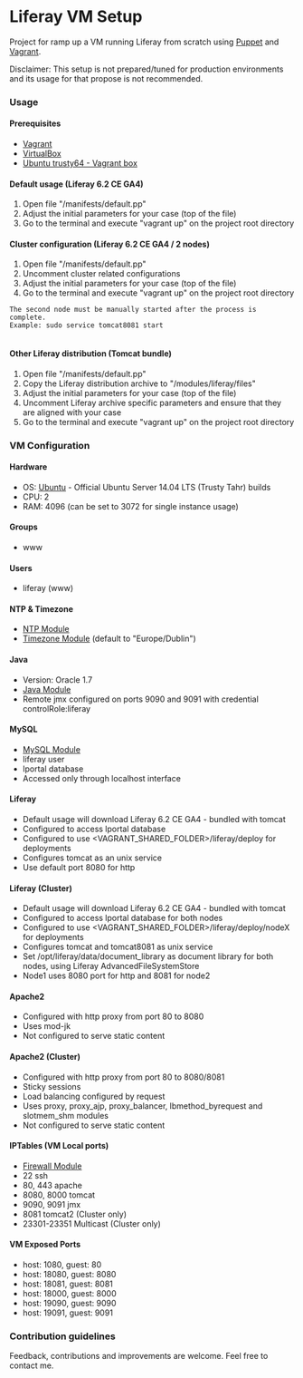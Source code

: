 # Liferay VM Setup #

Project for ramp up a VM running Liferay from scratch using [Puppet](https://puppetlabs.com/) and [Vagrant](https://www.vagrantup.com/).

Disclaimer: This setup is not prepared/tuned for production environments and its usage for that propose is not recommended. 

### Usage ###

#### Prerequisites ####

* [Vagrant](http://docs.vagrantup.com/v2/getting-started/index.html) 
* [VirtualBox](https://www.virtualbox.org/)
* [Ubuntu trusty64 - Vagrant box](https://atlas.hashicorp.com/ubuntu/boxes/trusty64)

#### Default usage (Liferay 6.2 CE GA4) ####

1. Open file "/manifests/default.pp"
2. Adjust the initial parameters for your case (top of the file)
3. Go to the terminal and execute "vagrant up" on the project root directory

#### Cluster configuration (Liferay 6.2 CE GA4 / 2 nodes) ####

1. Open file "/manifests/default.pp"
2. Uncomment cluster related configurations
3. Adjust the initial parameters for your case (top of the file)
4. Go to the terminal and execute "vagrant up" on the project root directory

```
The second node must be manually started after the process is complete.
Example: sudo service tomcat8081 start


```

#### Other Liferay distribution (Tomcat bundle) ####

1. Open file "/manifests/default.pp"
2. Copy the Liferay distribution archive to "/modules/liferay/files" 
3. Adjust the initial parameters for your case (top of the file)
4. Uncomment Liferay archive specific parameters and ensure that they are aligned with your case
5. Go to the terminal and execute "vagrant up" on the project root directory

### VM Configuration ###

#### Hardware ####

* OS: [Ubuntu](https://atlas.hashicorp.com/ubuntu/boxes/trusty64) - Official Ubuntu Server 14.04 LTS (Trusty Tahr) builds
* CPU: 2
* RAM: 4096 (can be set to 3072 for single instance usage)

#### Groups #####

* www

#### Users #####

* liferay (www)

#### NTP & Timezone #####

* [NTP Module](https://forge.puppetlabs.com/puppetlabs/ntp)
* [Timezone Module](https://forge.puppetlabs.com/saz/timezone) (default to "Europe/Dublin")

#### Java #####

* Version: Oracle 1.7
* [Java Module](https://forge.puppetlabs.com/puppetlabs/java)
* Remote jmx configured on ports 9090 and 9091 with credential controlRole:liferay

#### MySQL #####

* [MySQL Module](https://forge.puppetlabs.com/puppetlabs/mysql)
* liferay user
* lportal database
* Accessed only through localhost interface

#### Liferay #####

* Default usage will download Liferay 6.2 CE GA4 - bundled with tomcat
* Configured to access lportal database
* Configured to use <VAGRANT_SHARED_FOLDER>/liferay/deploy for deployments
* Configures tomcat as an unix service
* Use default port 8080 for http

#### Liferay (Cluster) #####

* Default usage will download Liferay 6.2 CE GA4 - bundled with tomcat
* Configured to access lportal database for both nodes
* Configured to use <VAGRANT_SHARED_FOLDER>/liferay/deploy/nodeX for deployments
* Configures tomcat and tomcat8081 as unix service
* Set /opt/liferay/data/document_library as document library for both nodes, using Liferay AdvancedFileSystemStore
* Node1 uses 8080 port for http and 8081 for node2

#### Apache2 #####

* Configured with http proxy from port 80 to 8080
* Uses mod-jk
* Not configured to serve static content

#### Apache2 (Cluster) #####

* Configured with http proxy from port 80 to 8080/8081
* Sticky sessions
* Load balancing configured by request
* Uses proxy, proxy_ajp, proxy_balancer, lbmethod_byrequest and slotmem_shm modules
* Not configured to serve static content

#### IPTables (VM Local ports) #####

* [Firewall Module](https://forge.puppetlabs.com/puppetlabs/firewall)
* 22 ssh
* 80, 443 apache
* 8080, 8000 tomcat
* 9090, 9091 jmx
* 8081 tomcat2 (Cluster only)
* 23301-23351 Multicast (Cluster only)

#### VM Exposed Ports #####

* host: 1080, guest: 80
* host: 18080, guest: 8080
* host: 18081, guest: 8081
* host: 18000, guest: 8000
* host: 19090, guest: 9090
* host: 19091, guest: 9091

### Contribution guidelines ###

Feedback, contributions and improvements are welcome. Feel free to contact me.